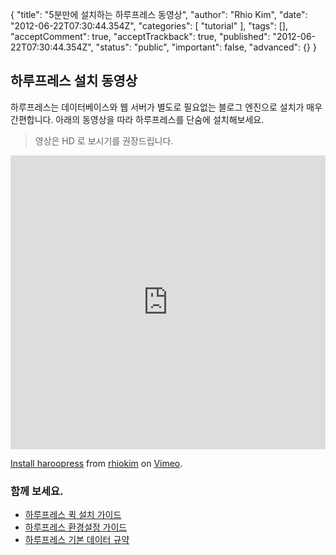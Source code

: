 {
    "title": "5분만에 설치하는 하루프레스 동영상",
    "author": "Rhio Kim",
    "date": "2012-06-22T07:30:44.354Z",
    "categories": [
        "tutorial"
    ],
    "tags": [],
    "acceptComment": true,
    "acceptTrackback": true,
    "published": "2012-06-22T07:30:44.354Z",
    "status": "public",
    "important": false,
    "advanced": {}
}

## 하루프레스 설치 동영상

하루프레스는 데이터베이스와 웹 서버가 별도로 필요없는 블로그 엔진으로 설치가 매우 간편합니다.
아래의 동영상을 따라 하루프레스를 단숨에 설치해보세요.

> 영상은 HD 로 보시기를 권장드립니다.

<iframe src="http://player.vimeo.com/video/44383359?color=ffffff" width="100%" height="470" frameborder="0" webkitAllowFullScreen mozallowfullscreen allowFullScreen></iframe> <p><a href="http://vimeo.com/44383359">Install haroopress</a> from <a href="http://vimeo.com/rhio">rhiokim</a> on <a href="http://vimeo.com">Vimeo</a>.</p>

### 함께 보세요.
* [하루프레스 퀵 설치 가이드](/post/haroopress-quick-guide)
* [하루프레스 환경설정 가이드](post/harupeureseu-hwangyeongseoljeong-hagi)
* [하루프레스 기본 데이터 규약](/post/haroopress-default-data-format)